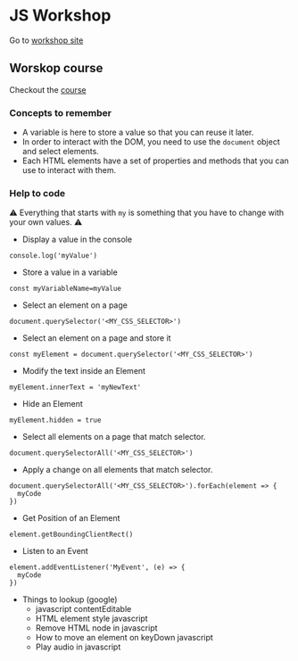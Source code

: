 # JS Workshop

Go to [workshop site](https://js-workshop-wagon.surge.sh/)

## Worskop course

Checkout the [course](https://learn.lewagon.com/)

### Concepts to remember

- A variable is here to store a value so that you can reuse it later.
- In order to interact with the DOM, you need to use the `document` object and select elements.
- Each HTML elements have a set of properties and methods that you can use to interact with them.

### Help to code

⚠️ Everything that starts with `my` is something that you have to change with your own values. ⚠️

- Display a value in the console

```
console.log('myValue')
```

- Store a value in a variable

```
const myVariableName=myValue
```

- Select an element on a page

```
document.querySelector('<MY_CSS_SELECTOR>')
```

- Select an element on a page and store it
```
const myElement = document.querySelector('<MY_CSS_SELECTOR>')
```

- Modify the text inside an Element
```
myElement.innerText = 'myNewText'
```

- Hide an Element
```
myElement.hidden = true
```

- Select all elements on a page that match selector.
```
document.querySelectorAll('<MY_CSS_SELECTOR>')
```

- Apply a change on all elements that match selector.
```
document.querySelectorAll('<MY_CSS_SELECTOR>').forEach(element => {
  myCode
})
```
- Get Position of an Element

```
element.getBoundingClientRect()
```

- Listen to an Event

```
element.addEventListener('MyEvent', (e) => {
  myCode
})
```

- Things to lookup (google)
  - javascript contentEditable
  - HTML element style javascript
  - Remove HTML node in javascript
  - How to move an element on keyDown javascript
  - Play audio in javascript


